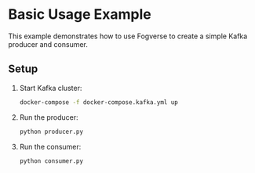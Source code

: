 # Basic Usage Example

This example demonstrates how to use Fogverse to create a simple Kafka producer and consumer.

## Setup

1. Start Kafka cluster:

   ```bash
   docker-compose -f docker-compose.kafka.yml up
   ```

2. Run the producer:
   ```bash
   python producer.py
   ```
3. Run the consumer:
   ```bash
   python consumer.py
   ```
